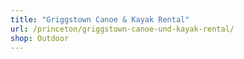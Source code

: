 ```yaml
---
title: "Griggstown Canoe & Kayak Rental"
url: /princeton/griggstown-canoe-und-kayak-rental/
shop: Outdoor
---
```

